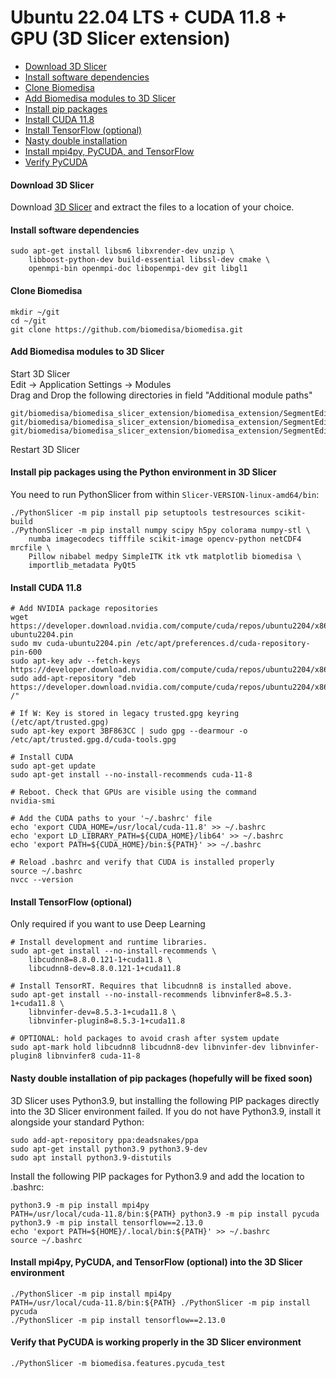 # Ubuntu 22.04 LTS + CUDA 11.8 + GPU (3D Slicer extension)

- [Download 3D Slicer](#download-3d-slicer)
- [Install software dependencies](#install-software-dependencies)
- [Clone Biomedisa](#clone-biomedisa)
- [Add Biomedisa modules to 3D Slicer](#add-biomedisa-modules-to-3d-slicer)
- [Install pip packages](#install-pip-packages)
- [Install CUDA 11.8](#install-cuda-11.8)
- [Install TensorFlow (optional)](#install-tensorflow-optional)
- [Nasty double installation](#nasty-double-installation)
- [Install mpi4py, PyCUDA, and TensorFlow](#install-mpi4py,-pycuda,-and-tensorflow)
- [Verify PyCUDA](#verify-that-pycuda)

#### Download 3D Slicer
Download [3D Slicer](https://download.slicer.org/) and extract the files to a location of your choice.


#### Install software dependencies
```
sudo apt-get install libsm6 libxrender-dev unzip \
    libboost-python-dev build-essential libssl-dev cmake \
    openmpi-bin openmpi-doc libopenmpi-dev git libgl1
```

#### Clone Biomedisa
```
mkdir ~/git
cd ~/git
git clone https://github.com/biomedisa/biomedisa.git
```

#### Add Biomedisa modules to 3D Slicer
Start 3D Slicer  
Edit -> Application Settings -> Modules  
Drag and Drop the following directories in field "Additional module paths"  
```
git/biomedisa/biomedisa_slicer_extension/biomedisa_extension/SegmentEditorBiomedisa
git/biomedisa/biomedisa_slicer_extension/biomedisa_extension/SegmentEditorBiomedisaDeepLearning
git/biomedisa/biomedisa_slicer_extension/biomedisa_extension/SegmentEditorBiomedisaTraining
```
Restart 3D Slicer

#### Install pip packages using the Python environment in 3D Slicer
You need to run PythonSlicer from within `Slicer-VERSION-linux-amd64/bin`:
```
./PythonSlicer -m pip install pip setuptools testresources scikit-build
./PythonSlicer -m pip install numpy scipy h5py colorama numpy-stl \
    numba imagecodecs tifffile scikit-image opencv-python netCDF4 mrcfile \
    Pillow nibabel medpy SimpleITK itk vtk matplotlib biomedisa \
    importlib_metadata PyQt5
```

#### Install CUDA 11.8
```
# Add NVIDIA package repositories
wget https://developer.download.nvidia.com/compute/cuda/repos/ubuntu2204/x86_64/cuda-ubuntu2204.pin
sudo mv cuda-ubuntu2204.pin /etc/apt/preferences.d/cuda-repository-pin-600
sudo apt-key adv --fetch-keys https://developer.download.nvidia.com/compute/cuda/repos/ubuntu2204/x86_64/3bf863cc.pub
sudo add-apt-repository "deb https://developer.download.nvidia.com/compute/cuda/repos/ubuntu2204/x86_64/ /"

# If W: Key is stored in legacy trusted.gpg keyring (/etc/apt/trusted.gpg)
sudo apt-key export 3BF863CC | sudo gpg --dearmour -o /etc/apt/trusted.gpg.d/cuda-tools.gpg

# Install CUDA
sudo apt-get update
sudo apt-get install --no-install-recommends cuda-11-8

# Reboot. Check that GPUs are visible using the command
nvidia-smi

# Add the CUDA paths to your '~/.bashrc' file
echo 'export CUDA_HOME=/usr/local/cuda-11.8' >> ~/.bashrc
echo 'export LD_LIBRARY_PATH=${CUDA_HOME}/lib64' >> ~/.bashrc
echo 'export PATH=${CUDA_HOME}/bin:${PATH}' >> ~/.bashrc

# Reload .bashrc and verify that CUDA is installed properly
source ~/.bashrc
nvcc --version
```

#### Install TensorFlow (optional)
Only required if you want to use Deep Learning
```
# Install development and runtime libraries.
sudo apt-get install --no-install-recommends \
    libcudnn8=8.8.0.121-1+cuda11.8 \
    libcudnn8-dev=8.8.0.121-1+cuda11.8

# Install TensorRT. Requires that libcudnn8 is installed above.
sudo apt-get install --no-install-recommends libnvinfer8=8.5.3-1+cuda11.8 \
    libnvinfer-dev=8.5.3-1+cuda11.8 \
    libnvinfer-plugin8=8.5.3-1+cuda11.8

# OPTIONAL: hold packages to avoid crash after system update
sudo apt-mark hold libcudnn8 libcudnn8-dev libnvinfer-dev libnvinfer-plugin8 libnvinfer8 cuda-11-8
```

#### Nasty double installation of pip packages (hopefully will be fixed soon)
3D Slicer uses Python3.9, but installing the following PIP packages directly into the 3D Slicer environment failed. If you do not have Python3.9, install it alongside your standard Python:
```
sudo add-apt-repository ppa:deadsnakes/ppa
sudo apt-get install python3.9 python3.9-dev
sudo apt install python3.9-distutils
```
Install the following PIP packages for Python3.9 and add the location to .bashrc:
```
python3.9 -m pip install mpi4py
PATH=/usr/local/cuda-11.8/bin:${PATH} python3.9 -m pip install pycuda
python3.9 -m pip install tensorflow==2.13.0
echo 'export PATH=${HOME}/.local/bin:${PATH}' >> ~/.bashrc
source ~/.bashrc
```

#### Install mpi4py, PyCUDA, and TensorFlow (optional) into the 3D Slicer environment
```
./PythonSlicer -m pip install mpi4py
PATH=/usr/local/cuda-11.8/bin:${PATH} ./PythonSlicer -m pip install pycuda
./PythonSlicer -m pip install tensorflow==2.13.0
```

#### Verify that PyCUDA is working properly in the 3D Slicer environment
```
./PythonSlicer -m biomedisa.features.pycuda_test
```
